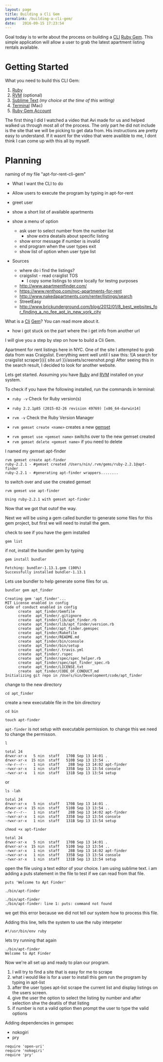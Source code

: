 ```yaml
---
layout: page
title: Building a Cli Gem
permalink: /building-a-cli-gem/
date:   2016-09-15 17:23:54
---
```


Goal today is to write about the process on building a [CLI](https://en.wikipedia.org/wiki/Command-line_interface) [Ruby Gem](https://rubygems.org/). This simple application will allow a user to grab the latest apartment listing rentals available.

# Getting Started

What you need to build this CLI Gem:

  1.  [Ruby](https://www.ruby-lang.org/en/)
  2.  [RVM](https://rvm.io/) (optional)
  3.  [Sublime Text](https://www.sublimetext.com/) *(my choice at the time of this writing)*
  4.  [Terminal](https://en.wikipedia.org/wiki/Terminal_(OS_X)) (Mac)
  5.  [Ruby Gem Account](https://rubygems.org/sign_up)

  The first thing I did I watched a video that Avi made for us and helped walked us through most all of the process. The only part he did not include is the site that we will be picking to get data from. His instructions are pretty easy to understand. If it wasnt for the video that were availible to me, I dont think I can come up with this all by myself.

# Planning

naming of my file "apt-for-rent-cli-gem"
  - What I want the CLI to do
  - Allow users to execute the program by typing in apt-for-rent
  - greet user
  - show a short list of available apartments
  - show a menu of option
    - ask user to select number from the number list
      - show extra deatails about specific listing
    - show error message if number is invalid
    - end program when the user types exit
    - show list of option when user type list

  - Sources
    - where do i find the listings?
    - craigslist - read craiglist TOS
      - I copy some listings to store locally for testng purposes
    - http://www.apartmentfinder.com/
    - https://www.renthop.com/nyc-apartments-for-rent
    - http://www.nakedapartments.com/renter/listings/search
    - StreetEasy
    - http://www.brickunderground.com/blog/2012/01/8_best_websites_for_finding_a_no_fee_apt_in_new_york_city

What is a [Cli](https://en.wikipedia.org/wiki/Command-line_interface) [Gem](http://guides.rubygems.org/what-is-a-gem/)? You can read more about it.

 - how i got stuck on the part where the i get info from another url

I will give you a step by step on how to build a Cli Gem.

Apartment for rent listings here in NYC. One of the site I attempted to grab data from was Craigslist. Everything went well until I saw this: ![A search for craigslist scraper]({{ site.url }}/assets/screenshot.png) After seeing this in the search result, I decided to look for another website.

Lets get started. Assuming you have [Ruby](https://www.ruby-lang.org/en/downloads/) and [RVM](https://rvm.io/rvm/install) installed on your system.

To check if you have the following installed, run the commands in terminal:

* `ruby -v` Check for Ruby version(s)

* `ruby 2.2.1p85 (2015-02-26 revision 49769) [x86_64-darwin14]`

* `rvm -v` Check the Ruby Version Manager

* `rvm gemset create <name>` creates a new [gemset](https://rvm.io/gemsets)
- `rvm gemset use <gemset name>` switchs over to the new gemset created
- `rvm gemset delete <gemset name>` if you need to delete

I named my gemset apt-finder

```
rvm gemset create apt-finder
ruby-2.2.1 - #gemset created /Users/nin/.rvm/gems/ruby-2.2.1@apt-finder
ruby-2.2.1 - #generating apt-finder wrappers........
```

to switch over and use the created gemset

`rvm gemset use apt-finder`

```
Using ruby-2.2.1 with gemset apt-finder
```

Now that we got that outof the way.

Next we will be using a gem called bundler to generate some files for this gem project, but first we will need to install the gem.

check to see if you have the gem installed

`gem list`

if not, install the bundler gem by typing

`gem install bundler`

```
Fetching: bundler-1.13.1.gem (100%)
Successfully installed bundler-1.13.1
```

Lets use bundler to help generate some files for us.

<!-- Depending on your system, you may or may not be prompted with set up. -->

`bundler gem apt_finder`

```
Creating gem 'apt_finder'...
MIT License enabled in config
Code of conduct enabled in config
      create  apt_finder/Gemfile
      create  apt_finder/.gitignore
      create  apt_finder/lib/apt_finder.rb
      create  apt_finder/lib/apt_finder/version.rb
      create  apt_finder/apt_finder.gemspec
      create  apt_finder/Rakefile
      create  apt_finder/README.md
      create  apt_finder/bin/console
      create  apt_finder/bin/setup
      create  apt_finder/.travis.yml
      create  apt_finder/.rspec
      create  apt_finder/spec/spec_helper.rb
      create  apt_finder/spec/apt_finder_spec.rb
      create  apt_finder/LICENSE.txt
      create  apt_finder/CODE_OF_CONDUCT.md
Initializing git repo in /Users/nin/Development/code/apt_finder
```

change to the new directory

`cd apt_finder`

create a new executable file in the bin directory

`cd bin`

`touch apt-finder`

`apt-finder` is not setup with executable permission. to change this we need to change the permisson.

`l`

```
total 24
drwxr-xr-x   5 nin  staff   170B Sep 13 14:01 .
drwxr-xr-x  15 nin  staff   510B Sep 13 13:54 ..
-rw-r--r--   1 nin  staff    28B Sep 13 14:02 apt-finder
-rwxr-xr-x   1 nin  staff   335B Sep 13 13:54 console
-rwxr-xr-x   1 nin  staff   131B Sep 13 13:54 setup
```

or

`ls -lah`

```
total 24
drwxr-xr-x   5 nin  staff   170B Sep 13 14:01 .
drwxr-xr-x  15 nin  staff   510B Sep 13 13:54 ..
-rw-r--r--   1 nin  staff    28B Sep 13 14:02 apt-finder
-rwxr-xr-x   1 nin  staff   335B Sep 13 13:54 console
-rwxr-xr-x   1 nin  staff   131B Sep 13 13:54 setup
```


`chmod +x apt-finder`

```
total 24
drwxr-xr-x   5 nin  staff   170B Sep 13 14:01 .
drwxr-xr-x  15 nin  staff   510B Sep 13 13:54 ..
-rwxr-xr-x   1 nin  staff    28B Sep 13 14:02 apt-finder
-rwxr-xr-x   1 nin  staff   335B Sep 13 13:54 console
-rwxr-xr-x   1 nin  staff   131B Sep 13 13:54 setup
```
open the file using a text editor of your choice. I am using sublime text. i am adding a puts statement in the file to test if we can read from that file.

`puts 'Welcome to Apt Finder'`

`./bin/apt-finder`

```
./bin/apt-finder
./bin/apt-finder: line 1: puts: command not found
```

we get this error because we did not tell our system how to process this file.

Adding this line, tells the system to use the ruby interpeter

`#!/usr/bin/env ruby`

lets try running that again
```
./bin/apt-finder
Welcome to Apt Finder
```

Now we're all set up and ready to plan our program.

1. I will try to find a site that is easy for me to scrape
2. what i would like is for a user to install this gem run the program by typing in apt-list
3. after the user types apt-list scrape the current list and display listings on the users screen.
4. give the user the option to select the listing by number and after selection shw the deatils of that listing
5. if number is not a valid option then prompt the user to type the valid options

Adding dependencies in gemspec
- nokogiri
- pry

```
require 'open-uri'
require 'nokogiri'
require 'pry'
```





